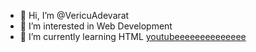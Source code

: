 - 👋 Hi, I’m @VericuAdevarat
- 👀 I’m interested in Web Development
- 🌱 I’m currently learning HTML
<a href="http://youtube.com">youtubeeeeeeeeeeeeee</a>
